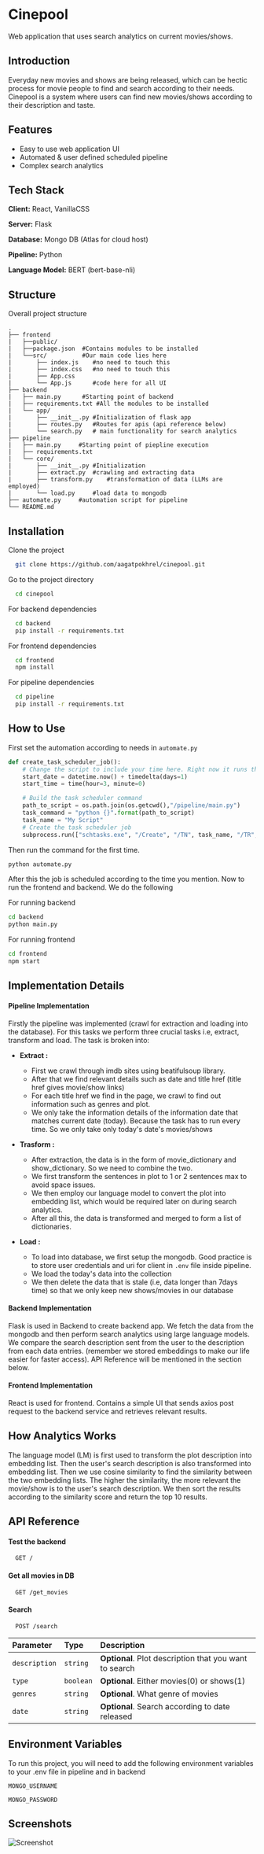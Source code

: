 
# Cinepool

Web application that uses search analytics on current movies/shows.





## Introduction
Everyday new movies and shows are being released, which can be hectic process for movie people to find and search according to their needs. Cinepool is a system where users can find new movies/shows according to their description and taste.



## Features

- Easy to use web application UI
- Automated & user defined scheduled pipeline
- Complex search analytics


## Tech Stack

**Client:** React, VanillaCSS

**Server:** Flask

**Database:** Mongo DB (Atlas for cloud host)

**Pipeline:** Python

**Language Model:** BERT (bert-base-nli)


##  Structure

Overall project structure

    .
    ├── frontend     
    |   ├──public/
    |   ├──package.json  #Contains modules to be installed
    |   └──src/          #Our main code lies here
    |       ├── index.js    #no need to touch this
    |       ├── index.css   #no need to touch this
    |       ├── App.css 
    |       └── App.js      #code here for all UI
    ├── backend      
    |   ├── main.py      #Starting point of backend
    |   ├── requirements.txt #All the modules to be installed
    |   └── app/
    |       ├── __init__.py #Initialization of flask app
    |       ├── routes.py   #Routes for apis (api reference below)
    |       └── search.py   # main functionality for search analytics
    ├── pipeline   
    |   ├── main.py     #Starting point of piepline execution
    |   ├── requirements.txt
    |   └── core/
    |       ├── __init__.py #Initialization 
    |       ├── extract.py  #crawling and extracting data
    |       ├── transform.py    #transformation of data (LLMs are employed)
    |       └── load.py     #load data to mongodb 
    ├── automate.py     #automation script for pipeline
    └── README.md
## Installation

Clone the project

```bash
  git clone https://github.com/aagatpokhrel/cinepool.git
```

Go to the project directory

```bash
  cd cinepool
```

For backend dependencies

```bash
  cd backend
  pip install -r requirements.txt
```

For frontend dependencies
```bash
  cd frontend
  npm install
```

For pipeline dependencies
```bash
  cd pipeline
  pip install -r requirements.txt
```


    
## How to Use

First set the automation according to needs in `automate.py`
```python
def create_task_scheduler_job():
    # Change the script to include your time here. Right now it runs the script at 3:00 am every day
    start_date = datetime.now() + timedelta(days=1)
    start_time = time(hour=3, minute=0)

    # Build the task scheduler command
    path_to_script = os.path.join(os.getcwd(),"/pipeline/main.py")
    task_command = "python {}".format(path_to_script)
    task_name = "My Script"
    # Create the task scheduler job
    subprocess.run(["schtasks.exe", "/Create", "/TN", task_name, "/TR", task_command,"/SC", "Daily", "/ST", start_time.strftime('%H:%M'), "/SD", start_date.strftime('%m/%d/%Y'), "/F"])
```
Then run the command for the first time.
```bash
python automate.py
```

After this the job is scheduled according to the time you mention.
Now to run the frontend and backend. We do the following

For running backend
```bash
cd backend
python main.py
```

For running frontend
```bash
cd frontend
npm start
```
## Implementation Details

#### Pipeline Implementation

Firstly the pipeline was implemented (crawl for extraction and loading into the database). For this tasks we perform three crucial tasks i.e, extract, transform and load. The task is broken into:

*  **Extract :**
    - First we crawl through imdb sites using beatifulsoup library. 
    - After that we find relevant details such as date and title href (title href gives movie/show links)
    - For each title href we find in the page, we crawl to find out information such as genres and plot.
    - We only take the information details of the information date that matches current date (today). Because the task has to run every time. So we only take only today's date's movies/shows

* **Trasform :** 
    - After extraction, the data is in the form of movie_dictionary and show_dictionary. So we need to combine the two.
    - We first transform the sentences in plot to 1 or 2 sentences max to avoid space issues.
    - We then employ our language model to convert the plot into embedding list, which would be required later on during search analytics.
    - After all this, the data is transformed and merged to form a list of dictionaries.

* **Load :** 
    - To load into database, we first setup the mongodb. Good practice is to store user credentials and uri for client in `.env` file inside pipeline.
    - We load the today's data into the collection
    - We then delete the data that is stale (i.e, data longer than 7days time) so that we only keep new shows/movies in our database

#### Backend Implementation
Flask is used in Backend to create backend app. We fetch the data from the mongodb and then perform search analytics using large language models. We compare the search description sent from the user to the description from each data entries. (remember we stored embeddings to make our life easier for faster access). API Reference will be mentioned in the section below.

#### Frontend Implementation
React is used for frontend. Contains a simple UI that sends axios post request to the backend service and retrieves relevant results.

## How Analytics Works

The language model (LM) is first used to transform the plot description into embedding list. Then the user's search description is also transformed into embedding list. Then we use cosine similarity to find the similarity between the two embedding lists. The higher the similarity, the more relevant the movie/show is to the user's search description. We then sort the results according to the similarity score and return the top 10 results.

## API Reference

#### Test the backend

```http
  GET /
```

#### Get all movies in DB

```http
  GET /get_movies
```

#### Search

```http
  POST /search
```

| Parameter | Type     | Description                       |
| :-------- | :------- | :-------------------------------- |
| `description`      | `string` | **Optional**. Plot description that you want to search |
| `type` | `boolean` | **Optional**. Either movies(0) or shows(1)  |
| `genres` |	`string` |	**Optional**. What genre of movies
| `date` |	`string` |	**Optional**. Search according to date released |



## Environment Variables

To run this project, you will need to add the following environment variables to your .env file in pipeline and in backend

`MONGO_USERNAME`

`MONGO_PASSWORD`


## Screenshots

![Screenshot]()

